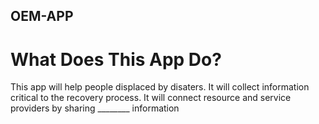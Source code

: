 OEM-APP
---

# What Does This App Do?


This app will help people displaced by disaters. It will collect information critical to the recovery process. 
It will connect resource and service providers by sharing ________ information
